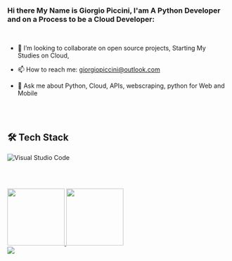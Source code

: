 ### Hi there My Name is Giorgio Piccini,  I'am A Python Developer and on a Process to be a Cloud Developer: 
  

  <br>

- 👯 I’m looking to collaborate on open source projects, Starting My Studies on Cloud,
- 📫 How to reach me: giorgiopiccini@outlook.com 
- 📣 Ask me about Python,  Cloud, APIs, webscraping, python for Web and Mobile  

  
  <br><br>
  
## 🛠 Tech Stack  
  ![Visual Studio Code](https://img.shields.io/badge/-Visual%20Studio%20Code-05122A?style=flat&logo=visual-studio-code&logoColor=007ACC)&nbsp;
  
  
  
  <br><br>
<div>
  <a href="https://github.com/GiorgioPiccini">
  <img height="130em" src="https://github-readme-stats.vercel.app/api?username=GiorgioPicci&show_icons=true&theme=highcontrast&include_all_commits=true&count_private=true"/>
  <img height="130em" src="https://github-readme-stats.vercel.app/api/top-langs/?username=GiorgioPicci&layout=compact&langs_count=7&theme=highcontrast"/>
</div>
    
<div>
    <a href = "mailto:giorgiopiccini@outlook.com"><img src="https://img.shields.io/badge/Outlook-D14836?style=for-the-badge&logo=outlook&logoColor=white"></a>
    </div>
